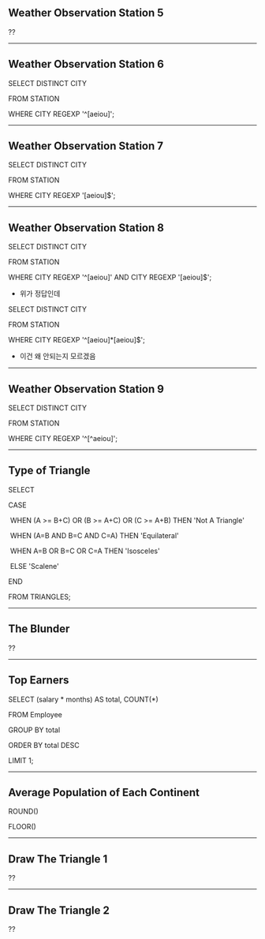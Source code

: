 ## Weather Observation Station 5

??

---

## Weather Observation Station 6

SELECT DISTINCT CITY

FROM STATION

WHERE CITY REGEXP '^[aeiou]';

---

## Weather Observation Station 7

SELECT DISTINCT CITY

FROM STATION

WHERE CITY REGEXP '[aeiou]$';

---

## Weather Observation Station 8

SELECT DISTINCT CITY

FROM STATION

WHERE CITY REGEXP '^[aeiou]' AND CITY REGEXP '[aeiou]$';

- 위가 정답인데

SELECT DISTINCT CITY

FROM STATION

WHERE CITY REGEXP '^[aeiou]*[aeiou]$';

- 이건 왜 안되는지 모르겠음

---

## Weather Observation Station 9

SELECT DISTINCT CITY

FROM STATION

WHERE CITY REGEXP '^\[^aeiou]';

---

## Type of Triangle

SELECT

CASE

​    WHEN (A >= B+C) OR (B >= A+C) OR (C >= A+B) THEN 'Not A Triangle'

​    WHEN (A=B AND B=C AND C=A) THEN 'Equilateral'

​    WHEN A=B OR B=C OR C=A THEN 'Isosceles'

​    ELSE 'Scalene'

END

FROM TRIANGLES;

---

## The Blunder

??

---

## Top Earners

SELECT (salary * months) AS total, COUNT(*)

FROM Employee

GROUP BY total

ORDER BY total DESC

LIMIT 1;

---

## Average Population of Each Continent

ROUND()

FLOOR()

---

## Draw The Triangle 1

??

---

## Draw The Triangle 2

??

